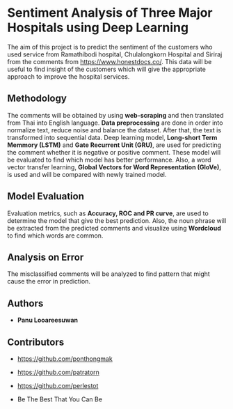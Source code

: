 # Sentiment Analysis of Three Major Hospitals using Deep Learning

The aim of this project is to predict the sentiment of the customers who used service from Ramathibodi hospital, Chulalongkorn Hospital and Siriraj from the comments from https://www.honestdocs.co/. This data will be useful to find insight of the customers which will give the appropriate approach to improve the hospital services.

## Methodology

The comments will be obtained by using **web-scraping** and then translated from Thai into English language. **Data preprocessing** are done in order into normalize text, reduce noise and balance the dataset. After that, the text is transformed into sequential data. Deep learning model, **Long-short Term Memmory (LSTM)** and **Gate Recurrent Unit (GRU)**, are used for predicting the comment whether it is negative or positive comment. These model will be evaluated to find which model has better performance. Also, a word vector transfer learning, **Global Vectors for Word Representation (GloVe)**, is used and will be compared with newly trained model.

## Model Evaluation

Evaluation metrics, such as **Accuracy, ROC and PR curve**, are used to determine the model that give the best prediction. Also, the noun phrase will be extracted from the predicted comments and visualize using **Wordcloud** to find which words are common.

## Analysis on Error

The misclassified comments will be analyzed to find pattern that might cause the error in prediction.

## Authors

* **Panu Looareesuwan** 

## Contributors

* https://github.com/ponthongmak
* https://github.com/patratorn
* https://github.com/perlestot

* Be The Best That You Can Be

